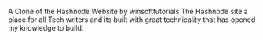 A Clone of the Hashnode Website by winsofttutorials
The Hashnode site a place for all Tech writers and its built with great technicality that has opened my knowledge to build.
